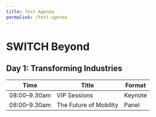 ```yaml
---
title: Test Agenda
permalink: /test-agenda
---
```

# SWITCH Beyond
## Day 1: Transforming Industries



| **Time** | **Title** | **Format** |
| -------- | -------- | -------- | 
| 08:00–9.30am     | VIP Sessions | Keynote |
| 08:00–9.30am     | The Future of Mobility | Panel |

